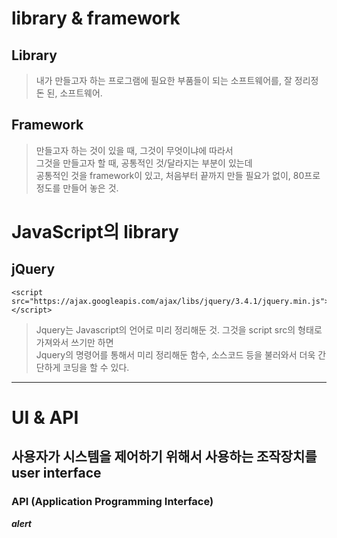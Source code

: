 # library & framework

## Library

> 내가 만들고자 하는 프로그램에 필요한 부품들이 되는 소프트웨어를, 잘 정리정돈 된, 소프트웨어. 

## Framework

> 만들고자 하는 것이 있을 때, 그것이 무엇이냐에 따라서 <br>
그것을 만들고자 할 때, 공통적인 것/달라지는 부분이 있는데 <br>
공통적인 것을  framework이 있고, 처음부터 끝까지 만들 필요가 없이, 80프로 정도를 만들어 놓은 것.

# JavaScript의 library
## jQuery 

```
<script src="https://ajax.googleapis.com/ajax/libs/jquery/3.4.1/jquery.min.js"></script>
```
> Jquery는 Javascript의 언어로 미리 정리해둔 것. 그것을 script src의 형태로 가져와서 쓰기만 하면<br> 
Jquery의 명령어를 통해서 미리 정리해둔 함수, 소스코드 등을 불러와서 더욱 간단하게 코딩을 할 수 있다.

-------------------------------------------------------

# UI & API

## 사용자가 시스템을 제어하기 위해서 사용하는 조작장치를 user interface

### API (Application Programming Interface)
***alert***

